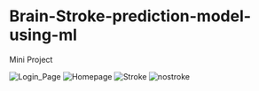# Brain-Stroke-prediction-model-using-ml
Mini Project

![Login_Page](https://github.com/mahesh027/Brain-Stroke-prediction-model-using-ml/assets/97223222/78de9f05-60ca-4f69-ba2a-394802f43718)
![Homepage](https://github.com/mahesh027/Brain-Stroke-prediction-model-using-ml/assets/97223222/433f075f-6ec2-4cbb-8a80-1ee4f8ad819d)
![Stroke](https://github.com/mahesh027/Brain-Stroke-prediction-model-using-ml/assets/97223222/8c05f7c9-18f9-418b-b1e0-2f6a8981536c)
![nostroke](https://github.com/mahesh027/Brain-Stroke-prediction-model-using-ml/assets/97223222/d2338994-f720-4c65-a76f-6a2f796a76b3)

